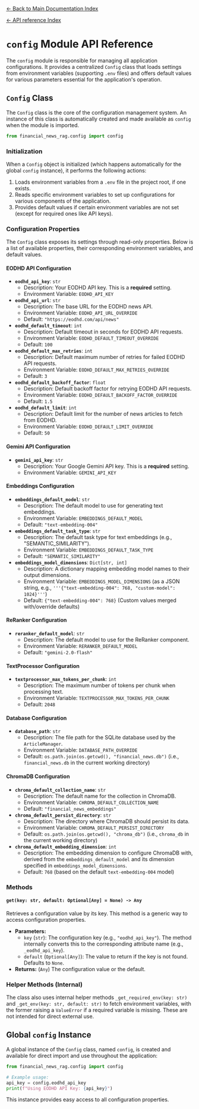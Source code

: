 [← Back to Main Documentation Index](../index.md)  

[← API reference Index](./index.md)

# `config` Module API Reference

The `config` module is responsible for managing all application configurations. It provides a centralized `Config` class that loads settings from environment variables (supporting `.env` files) and offers default values for various parameters essential for the application's operation.

## `Config` Class

The `Config` class is the core of the configuration management system. An instance of this class is automatically created and made available as `config` when the module is imported.

```python
from financial_news_rag.config import config
```

### Initialization

When a `Config` object is initialized (which happens automatically for the global `config` instance), it performs the following actions:
1.  Loads environment variables from a `.env` file in the project root, if one exists.
2.  Reads specific environment variables to set up configurations for various components of the application.
3.  Provides default values if certain environment variables are not set (except for required ones like API keys).

### Configuration Properties

The `Config` class exposes its settings through read-only properties. Below is a list of available properties, their corresponding environment variables, and default values.

#### EODHD API Configuration

-   **`eodhd_api_key`**: `str`
    -   Description: Your EODHD API key. This is a **required** setting.
    -   Environment Variable: `EODHD_API_KEY`
-   **`eodhd_api_url`**: `str`
    -   Description: The base URL for the EODHD news API.
    -   Environment Variable: `EODHD_API_URL_OVERRIDE`
    -   Default: `"https://eodhd.com/api/news"`
-   **`eodhd_default_timeout`**: `int`
    -   Description: Default timeout in seconds for EODHD API requests.
    -   Environment Variable: `EODHD_DEFAULT_TIMEOUT_OVERRIDE`
    -   Default: `100`
-   **`eodhd_default_max_retries`**: `int`
    -   Description: Default maximum number of retries for failed EODHD API requests.
    -   Environment Variable: `EODHD_DEFAULT_MAX_RETRIES_OVERRIDE`
    -   Default: `3`
-   **`eodhd_default_backoff_factor`**: `float`
    -   Description: Default backoff factor for retrying EODHD API requests.
    -   Environment Variable: `EODHD_DEFAULT_BACKOFF_FACTOR_OVERRIDE`
    -   Default: `1.5`
-   **`eodhd_default_limit`**: `int`
    -   Description: Default limit for the number of news articles to fetch from EODHD.
    -   Environment Variable: `EODHD_DEFAULT_LIMIT_OVERRIDE`
    -   Default: `50`

#### Gemini API Configuration

-   **`gemini_api_key`**: `str`
    -   Description: Your Google Gemini API key. This is a **required** setting.
    -   Environment Variable: `GEMINI_API_KEY`

#### Embeddings Configuration

-   **`embeddings_default_model`**: `str`
    -   Description: The default model to use for generating text embeddings.
    -   Environment Variable: `EMBEDDINGS_DEFAULT_MODEL`
    -   Default: `"text-embedding-004"`
-   **`embeddings_default_task_type`**: `str`
    -   Description: The default task type for text embeddings (e.g., "SEMANTIC_SIMILARITY").
    -   Environment Variable: `EMBEDDINGS_DEFAULT_TASK_TYPE`
    -   Default: `"SEMANTIC_SIMILARITY"`
-   **`embeddings_model_dimensions`**: `Dict[str, int]`
    -   Description: A dictionary mapping embedding model names to their output dimensions.
    -   Environment Variable: `EMBEDDINGS_MODEL_DIMENSIONS` (as a JSON string, e.g., `'''{"text-embedding-004": 768, "custom-model": 1024}'''`)
    -   Default: `{"text-embedding-004": 768}` (Custom values merged with/override defaults)

#### ReRanker Configuration

-   **`reranker_default_model`**: `str`
    -   Description: The default model to use for the ReRanker component.
    -   Environment Variable: `RERANKER_DEFAULT_MODEL`
    -   Default: `"gemini-2.0-flash"`

#### TextProcessor Configuration

-   **`textprocessor_max_tokens_per_chunk`**: `int`
    -   Description: The maximum number of tokens per chunk when processing text.
    -   Environment Variable: `TEXTPROCESSOR_MAX_TOKENS_PER_CHUNK`
    -   Default: `2048`

#### Database Configuration

-   **`database_path`**: `str`
    -   Description: The file path for the SQLite database used by the `ArticleManager`.
    -   Environment Variable: `DATABASE_PATH_OVERRIDE`
    -   Default: `os.path.join(os.getcwd(), "financial_news.db")` (i.e., `financial_news.db` in the current working directory)

#### ChromaDB Configuration

-   **`chroma_default_collection_name`**: `str`
    -   Description: The default name for the collection in ChromaDB.
    -   Environment Variable: `CHROMA_DEFAULT_COLLECTION_NAME`
    -   Default: `"financial_news_embeddings"`
-   **`chroma_default_persist_directory`**: `str`
    -   Description: The directory where ChromaDB should persist its data.
    -   Environment Variable: `CHROMA_DEFAULT_PERSIST_DIRECTORY`
    -   Default: `os.path.join(os.getcwd(), "chroma_db")` (i.e., `chroma_db` in the current working directory)
-   **`chroma_default_embedding_dimension`**: `int`
    -   Description: The embedding dimension to configure ChromaDB with, derived from the `embeddings_default_model` and its dimension specified in `embeddings_model_dimensions`.
    -   Default: `768` (based on the default `text-embedding-004` model)

### Methods

#### `get(key: str, default: Optional[Any] = None) -> Any`

Retrieves a configuration value by its key. This method is a generic way to access configuration properties.

-   **Parameters:**
    -   `key` (`str`): The configuration key (e.g., `"eodhd_api_key"`). The method internally converts this to the corresponding attribute name (e.g., `_eodhd_api_key`).
    -   `default` (`Optional[Any]`): The value to return if the key is not found. Defaults to `None`.
-   **Returns:** (`Any`) The configuration value or the default.

### Helper Methods (Internal)

The class also uses internal helper methods `_get_required_env(key: str)` and `_get_env(key: str, default: str)` to fetch environment variables, with the former raising a `ValueError` if a required variable is missing. These are not intended for direct external use.

## Global `config` Instance

A global instance of the `Config` class, named `config`, is created and available for direct import and use throughout the application:

```python
from financial_news_rag.config import config

# Example usage:
api_key = config.eodhd_api_key
print(f"Using EODHD API Key: {api_key}")
```
This instance provides easy access to all configuration properties.
